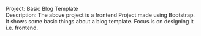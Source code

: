 <p>
Project: Basic Blog Template<br>
Description: The above project is a frontend Project made using Bootstrap. It shows some basic things about a blog template. Focus is on designing it i.e. frontend.
</p>
<br>
